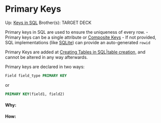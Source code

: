 # Primary Keys

Up: [Keys in SQL](keys_in_sql)
Brother(s):
TARGET DECK

Primary keys in SQL are used to ensure the uniqueness of every row.
	- Primary keys can be a single attribute or [Composite Keys](composite_keys)
	- If not provided, SQL implementations (like [SQLite](sqlite)) can provide an auto-generated `rowid`

Primary Keys are added at [Creating Tables in SQL|table creation](creating_tables_in_sql|table_creation), and cannot be altered in any way afterwards.

Primary keys are declared in two ways:

```SQL
Field field_type PRIMARY KEY
```

or 

```SQL
PRIMARY KEY(field1, field2)
```































#### Why:
#### How:









